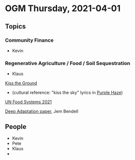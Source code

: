 # OGM Thursday, 2021-04-01

## Topics

### Community Finance

- Kevin

### Regenerative Agriculture / Food / Soil Sequestration

- Klaus

[Kiss the Ground](https://kisstheground.com/)
- (cultural reference: "kiss the sky" lyrics in [Purple Haze](https://en.wikipedia.org/wiki/Purple_Haze))

[UN Food Systems 2021](https://www.un.org/en/food-systems-summit)

[Deep Adaptation paper](https://jembendell.com/2019/05/15/deep-adaptation-versions/), Jem Bendell

## People

- Kevin
- Pete
- Klaus
- 